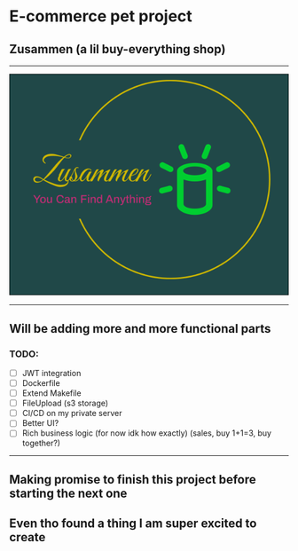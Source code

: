 # E-commerce pet project

## Zusammen (a lil buy-everything shop)

---

<img src="./assets/static/images/favicon.ico">

---

## Will be adding more and more functional parts

### TODO:

- [ ] JWT integration
- [ ] Dockerfile
- [ ] Extend Makefile
- [ ] FileUpload (s3 storage)
- [ ] CI/CD on my private server
- [ ] Better UI?
- [ ] Rich business logic (for now idk how exactly) (sales, buy 1+1=3, buy together?)

---

## Making promise to finish this project before starting the next one
## Even tho found a thing I am super excited to create